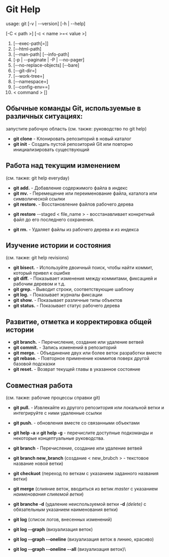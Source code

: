 # Git Help
usage: git [-v | --version] [-h | --help] 

[-C < path >] [-c < name >=< value >]
1. [--exec-path[=<path>]] 
2. [--html-path] 
3. [--man-path] [--info-path]
4. [-p | --paginate | -P | --no-pager] 
5. [--no-replace-objects] [--bare]
6. [--git-dir=<path>] 
7. [--work-tree=<path>] 
8. [--namespace=<name>]
9. [--config-env=<name>=<envvar>] 
10. < command > [<args>]

## Обычные команды Git, используемые в различных ситуациях:

запустите рабочую область (см. также: руководство по git help)
* **git clone** - Клонировать репозиторий в новый каталог
* **git init** - Создать пустой репозиторий Git или повторно инициализировать существующий

## Работа над текущим изменением 
(см. также: git help everyday)

* **git add.** - Добавление содержимого файла в индекс
* **git mv.** - Перемещение или переименование файла, каталога или символической
ссылки
* **git restore.** - Восстановление файлов рабочего дерева
- **git restore** --staged < file_name > - восстанавливает конкретный файл до его последнего сохранения.
* **git rm.** - Удаляет файлы из рабочего дерева и из индекса

## Изучение истории и состояния 

(см. также: git help revisions)
* **git bisect.** - Используйте двоичный поиск, чтобы найти коммит, который привел к ошибке
* **git diff.** - Показывает изменения между коммитами, фиксацией и рабочим деревом и
т.д.
* **git grep.** - Выводит строки, соответствующие шаблону
* **git log.** - Показывает журналы фиксации
* **git show.** - Показывает различные типы объектов
* **git status.** - Показывает статус рабочего дерева

## Развитие, отметка и корректировка общей истории 
* **git branch.** - Перечисление, создание или удаление ветвей
* **git commit.** - Запись изменений в репозиторий
* **git merge.** - Объединение двух или более веток разработки вместе
* **git rebase.** - Повторное применение коммитов поверх другой базовой подсказки
* **git reset.** - Возврат текущей главы в указанное состояние

## Cовместная работа 

(см. также: рабочие процессы справки git)
- **git pull.** - Извлекайте из другого репозитория или локальной ветки и интегрируйте с
ними удаленные ссылки
- **git push.** - обновления вместе со связанными объектами
- **git help -a** и **git help -g** - перечислите доступные подкоманды и некоторые
концептуальные руководства.

- **git branch** - Перечисление, создание или удаление ветвей
- **git branch new_branch** (создание < new_brubch > - текстовое название новой ветки) 
- **git checkuot** (переход по веткам с указанием заданного названия ветки)
- **git merge** (слияние веток, вводиться из ветик _master_ с указанием _наименования слияемой ветки_)
- **git branche -d** (удаление неиспользуемой ветки **-d** _(delete)_ с обязательным указанием наименования ветки)
- **git log** (список логов, внесенных изменений)
- **git log --graph** (визуализация веток)
- **git log --graph --oneline** (визуализация веток в линию, красиво)
- **git log --graph --oneline --all** (визуализация веток)\

